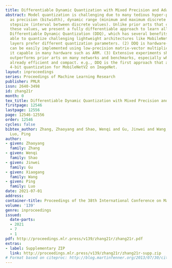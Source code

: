 ```yaml
---
title: Differentiable Dynamic Quantization with Mixed Precision and Adaptive Resolution
abstract: Model quantization is challenging due to many tedious hyper-parameters such
  as precision (bitwidth), dynamic range (minimum and maximum discrete values) and
  stepsize (interval between discrete values). Unlike prior arts that carefully tune
  these values, we present a fully differentiable approach to learn all of them, named
  Differentiable Dynamic Quantization (DDQ), which has several benefits. (1) DDQ is
  able to quantize challenging lightweight architectures like MobileNets, where different
  layers prefer different quantization parameters. (2) DDQ is hardware-friendly and
  can be easily implemented using low-precision matrix-vector multiplication, making
  it capable in many hardware such as ARM. (3) Extensive experiments show that DDQ
  outperforms prior arts on many networks and benchmarks, especially when models are
  already efficient and compact. e.g., DDQ is the first approach that achieves lossless
  4-bit quantization for MobileNetV2 on ImageNet.
layout: inproceedings
series: Proceedings of Machine Learning Research
publisher: PMLR
issn: 2640-3498
id: zhang21r
month: 0
tex_title: Differentiable Dynamic Quantization with Mixed Precision and Adaptive Resolution
firstpage: 12546
lastpage: 12556
page: 12546-12556
order: 12546
cycles: false
bibtex_author: Zhang, Zhaoyang and Shao, Wenqi and Gu, Jinwei and Wang, Xiaogang and
  Luo, Ping
author:
- given: Zhaoyang
  family: Zhang
- given: Wenqi
  family: Shao
- given: Jinwei
  family: Gu
- given: Xiaogang
  family: Wang
- given: Ping
  family: Luo
date: 2021-07-01
address:
container-title: Proceedings of the 38th International Conference on Machine Learning
volume: '139'
genre: inproceedings
issued:
  date-parts:
  - 2021
  - 7
  - 1
pdf: http://proceedings.mlr.press/v139/zhang21r/zhang21r.pdf
extras:
- label: Supplementary ZIP
  link: http://proceedings.mlr.press/v139/zhang21r/zhang21r-supp.zip
# Format based on citeproc: http://blog.martinfenner.org/2013/07/30/citeproc-yaml-for-bibliographies/
---
```

